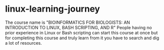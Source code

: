 # linux-learning-journey
The course name is "BIOINFORMATICS FOR BIOLOGISTS: AN INTRODUCTION TO LINUX, BASH SCRIPTING, AND R"
People having no prior experience in Linux or Bash scripting can start this course at once but for completing this course and truly learn from it you have to search and dig a lot of resources. 
